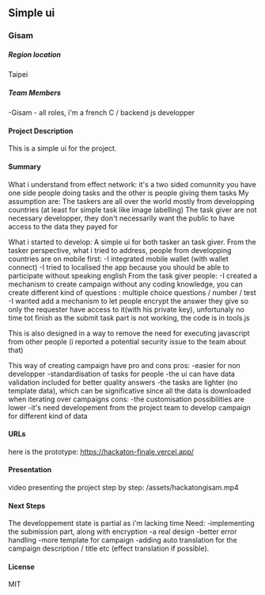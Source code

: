 ## Simple ui
### Gisam

##### Region location
Taipei

##### Team Members
-Gisam - all roles, i'm a french C / backend js developper
#### Project Description

This is a simple ui for the project.


#### Summary

What i understand from effect network: it's a two sided comunnity you have one side people doing tasks and the other is people giving them tasks
My assumption are:
The taskers are all over the world mostly from developping countries (at least for simple task like image labelling)
The task giver are not necessary developper, they don't necessarily want the public to have access to the data they payed for

What i started to develop:
A simple ui for both tasker an task giver.
From the tasker perspective, what i tried to address, people from developping countries are on mobile first:
-I integrated mobile wallet (with wallet connect)
-I tried to localised the app because you should be able to participate without speaking english
From the task giver people:
-I created a mechanism to create campaign without any coding knowledge, you can create different kind of questions : multiple choice questions / number / test
-I wanted add a mechanism to let people encrypt the answer they give so only the requester have access to it(with his private key), unfortunaly no time tot finish as the submit task part is not working, the code is in tools.js

This is also designed in a way to remove the need for executing javascript from other people (i reported a potential security issue to the team about that)

This way of creating campaign have pro and cons
pros:
-easier for non developper
-standardisation of tasks for people
-the ui can have data validation included for better quality answers
-the tasks are lighter (no template data), which can be significative since all the data is downloaded when iterating over campaigns
cons:
-the customisation possibilities are lower
-it's need developement from the project team to develop campaign for different kind of data

#### URLs
here is the prototype: https://hackaton-finale.vercel.app/

#### Presentation
video presenting the project step by step: /assets/hackatongisam.mp4

#### Next Steps
The developpement state is partial as i'm lacking time
Need:
-implementing the submission part, along with encryption
-a real design
-better error handling
-more template for campaign
-adding auto translation for the campaign description / title etc (effect translation if possible).

#### License
MIT
